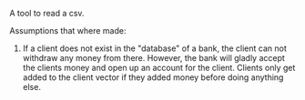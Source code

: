 A tool to read a csv.

Assumptions that where made:

1. If a client does not exist in the "database" of a bank, the client can not withdraw any money from there.
   However, the bank will gladly accept the clients money and open up an account for the client. Clients only get added to the client vector if they added money before doing anything else.